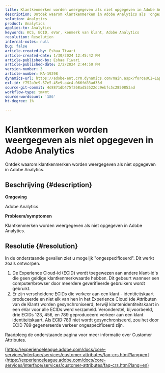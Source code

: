 ```yaml
---
title: Klantkenmerken worden weergegeven als niet opgegeven in Adobe Analytics
description: Ontdek waarom klantkenmerken in Adobe Analytics als 'ongespecificeerd' kunnen worden weergegeven.
solution: Analytics
product: Analytics
applies-to: Analytics
keywords: KCS, ECID, eVar, kenmerk van klant, Adobe Analytics
resolution: Resolution
internal-notes: null
bug: false
article-created-by: Eshaa Tiwari
article-created-date: 1/30/2024 12:45:42 PM
article-published-by: Eshaa Tiwari
article-published-date: 2/2/2024 2:44:50 PM
version-number: 3
article-number: KA-19298
dynamics-url: https://adobe-ent.crm.dynamics.com/main.aspx?forceUCI=1&pagetype=entityrecord&etn=knowledgearticle&id=c3dde878-6dbf-ee11-9079-6045bd006268
exl-id: f752a9c9-57e5-45e9-a4c4-066fd83ad33d
source-git-commit: 4d8871db475f268ad53522dc9ebfc5c2850853ad
workflow-type: tm+mt
source-wordcount: '186'
ht-degree: 1%

---
```


# Klantkenmerken worden weergegeven als niet opgegeven in Adobe Analytics


Ontdek waarom klantkenmerken worden weergegeven als niet opgegeven in Adobe Analytics.

## Beschrijving {#description}


<b>Omgeving</b>

Adobe Analytics

<b>Probleem/symptomen</b>

Klantkenmerken worden weergegeven als niet opgegeven in Adobe Analytics.


## Resolutie {#resolution}




In de onderstaande gevallen ziet u mogelijk &quot;ongespecificeerd&quot;. Dit werkt zoals ontworpen.

1. De Experience Cloud-id (ECID) wordt toegewezen aan andere klant-id&#39;s die geen geldige klantkenmerkwaarde hebben. Dit gebeurt wanneer een computer/browser door meerdere geverifieerde gebruikers wordt gebruikt.
2. Er zijn verscheidene ECIDs die verkeer aan een klant - identiteitskaart produceerde en niet elk van hen in het Experience Cloud (de Attributen van de Klant) worden gesynchroniseerd, terwijl klantenidentiteitskaart in een eVar voor alle ECIDs werd verzameld. Veronderstel, bijvoorbeeld, drie ECIDs 123, 456, en 789 geproduceerd verkeer aan een klant identiteitskaart. Als ECID 789 niet wordt gesynchroniseerd, zou het door ECID 789 gegenereerde verkeer ongespecificeerd zijn.




Raadpleeg de onderstaande pagina voor meer informatie over Customer Attributes.

[https://experienceleague.adobe.com/docs/core-services/interface/services/customer-attributes/faq-crs.html?lang=en](https://experienceleague.adobe.com/docs/core-services/interface/services/customer-attributes/faq-crs.html?lang=en)
